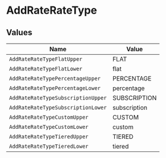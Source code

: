 # AddRateRateType


## Values

| Name                               | Value                              |
| ---------------------------------- | ---------------------------------- |
| `AddRateRateTypeFlatUpper`         | FLAT                               |
| `AddRateRateTypeFlatLower`         | flat                               |
| `AddRateRateTypePercentageUpper`   | PERCENTAGE                         |
| `AddRateRateTypePercentageLower`   | percentage                         |
| `AddRateRateTypeSubscriptionUpper` | SUBSCRIPTION                       |
| `AddRateRateTypeSubscriptionLower` | subscription                       |
| `AddRateRateTypeCustomUpper`       | CUSTOM                             |
| `AddRateRateTypeCustomLower`       | custom                             |
| `AddRateRateTypeTieredUpper`       | TIERED                             |
| `AddRateRateTypeTieredLower`       | tiered                             |